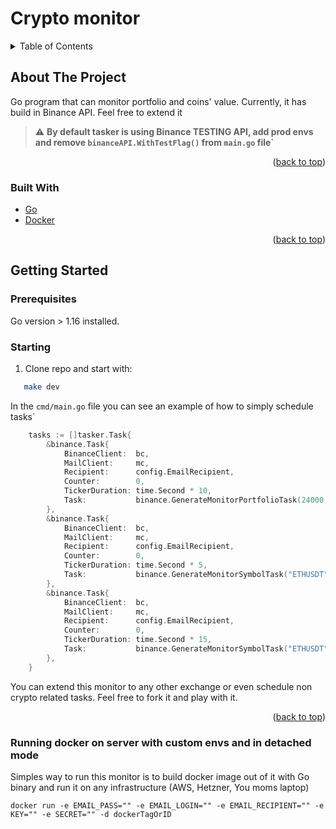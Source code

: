 # Crypto monitor

<!-- TABLE OF CONTENTS -->
<details>
  <summary>Table of Contents</summary>
  <ol>
    <li>
      <a href="#about-the-project">About The Project</a>
      <ul>
        <li><a href="#built-with">Built With</a></li>
      </ul>
    </li>
    <li>
      <a href="#getting-started">Getting Started</a>
      <ul>
        <li><a href="#prerequisites">Prerequisites</a></li>
        <li><a href="#installation">Installation</a></li>
      </ul>
    </li>
  </ol>
</details>

<!-- ABOUT THE PROJECT -->
## About The Project
Go program that can monitor portfolio and coins' value. Currently, it has build in Binance API. Feel free to extend it

> :warning: **By default tasker is using Binance TESTING API, add prod envs and remove `binanceAPI.WithTestFlag()` from `main.go` file`**
<p align="right">(<a href="#top">back to top</a>)</p>



### Built With

* [Go](https://golang.org/)
* [Docker](https://www.docker.com/)
<p align="right">(<a href="#top">back to top</a>)</p>



<!-- GETTING STARTED -->
## Getting Started

### Prerequisites

Go version > 1.16 installed.

### Starting

1. Clone repo and start with: 
```sh
   make dev
   ```
In the `cmd/main.go` file you can see an example of how to simply schedule tasks`
```go
	tasks := []tasker.Task{
		&binance.Task{
			BinanceClient:  bc,
			MailClient:     mc,
			Recipient:      config.EmailRecipient,
			Counter:        0,
			TickerDuration: time.Second * 10,
			Task:           binance.GenerateMonitorPortfolioTask(24000, 24),
		},
		&binance.Task{
			BinanceClient:  bc,
			MailClient:     mc,
			Recipient:      config.EmailRecipient,
			Counter:        0,
			TickerDuration: time.Second * 5,
			Task:           binance.GenerateMonitorSymbolTask("ETHUSDT", 1981, true, 6*24),
		},
		&binance.Task{
			BinanceClient:  bc,
			MailClient:     mc,
			Recipient:      config.EmailRecipient,
			Counter:        0,
			TickerDuration: time.Second * 15,
			Task:           binance.GenerateMonitorSymbolTask("ETHUSDT", 780, false, 6*24),
		},
	}
```
You can extend this monitor to any other exchange or even schedule non crypto related tasks. Feel free to fork it and play with it.


<p align="right">(<a href="#top">back to top</a>)</p>

### Running docker on server with custom envs and in detached mode
Simples way to run this monitor is to build docker image out of it with Go binary and run it on any infrastructure (AWS, Hetzner, You moms laptop)
```
docker run -e EMAIL_PASS="" -e EMAIL_LOGIN="" -e EMAIL_RECIPIENT="" -e KEY="" -e SECRET="" -d dockerTagOrID
```
